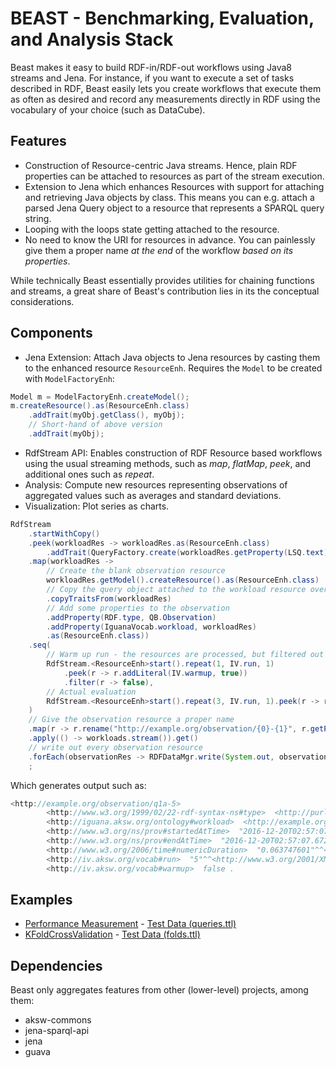 # BEAST - Benchmarking, Evaluation, and Analysis Stack

Beast makes it easy to build RDF-in/RDF-out workflows using Java8 streams and Jena.
For instance, if you want to execute a set of tasks described in RDF, Beast easily lets you create workflows that execute them as often as desired and record 
any measurements directly in  RDF using the vocabulary of your choice (such as DataCube).

## Features

* Construction of Resource-centric Java streams. Hence, plain RDF properties can be attached to resources as part of the stream execution.
* Extension to Jena which enhances Resources with support for attaching and retrieving Java objects by class. This means you can e.g. attach a parsed Jena Query object to a resource that represents a SPARQL query string.
* Looping with the loops state getting attached to the resource.
* No need to know the URI for resources in advance. You can painlessly give them a proper name *at the end* of the workflow *based on its properties*.

While technically Beast essentially provides utilities for chaining functions and streams, a great share of Beast's contribution lies in its the conceptual considerations.

## Components

* Jena Extension: Attach Java objects to Jena resources by casting them to the enhanced resource `ResourceEnh`. Requires the `Model` to be created with `ModelFactoryEnh`:
```java
Model m = ModelFactoryEnh.createModel();
m.createResource().as(ResourceEnh.class)
    .addTrait(myObj.getClass(), myObj);
    // Short-hand of above version
    .addTrait(myObj);
```
* RdfStream API: Enables construction of RDF Resource based workflows using the usual streaming methods, such as *map*, *flatMap*, *peek*, and additional ones such as *repeat*.
* Analysis: Compute new resources representing observations of aggregated values such as averages and standard deviations.
* Visualization: Plot series as charts.

```java
RdfStream
    .startWithCopy()
    .peek(workloadRes -> workloadRes.as(ResourceEnh.class)
        .addTrait(QueryFactory.create(workloadRes.getProperty(LSQ.text).getString())))
    .map(workloadRes ->
        // Create the blank observation resource
        workloadRes.getModel().createResource().as(ResourceEnh.class)
        // Copy the query object attached to the workload resource over to this observation resource
        .copyTraitsFrom(workloadRes)
        // Add some properties to the observation
        .addProperty(RDF.type, QB.Observation)
        .addProperty(IguanaVocab.workload, workloadRes)
        .as(ResourceEnh.class))
    .seq(
        // Warm up run - the resources are processed, but filtered out
        RdfStream.<ResourceEnh>start().repeat(1, IV.run, 1)
            .peek(r -> r.addLiteral(IV.warmup, true))
            .filter(r -> false),
        // Actual evaluation
        RdfStream.<ResourceEnh>start().repeat(3, IV.run, 1).peek(r -> r.addLiteral(IV.warmup, false))
    )
    // Give the observation resource a proper name
    .map(r -> r.rename("http://example.org/observation/{0}-{1}", r.getProperty(IguanaVocab.workload).getResource().getLocalName(), IV.run))
    .apply(() -> workloads.stream()).get()
    // write out every observation resource
    .forEach(observationRes -> RDFDataMgr.write(System.out, observationRes.getModel(), RDFFormat.TURTLE_BLOCKS));
    ;
```

Which generates output such as:
```java
<http://example.org/observation/q1a-5>
        <http://www.w3.org/1999/02/22-rdf-syntax-ns#type>  <http://purl.org/linked-data/cube#Observation> ;
        <http://iguana.aksw.org/ontology#workload>  <http://example.org/query/q1a> ;
        <http://www.w3.org/ns/prov#startedAtTime>  "2016-12-20T02:57:07.608Z"^^<http://www.w3.org/2001/XMLSchema#dateTime> ;
        <http://www.w3.org/ns/prov#endAtTime>  "2016-12-20T02:57:07.672Z"^^<http://www.w3.org/2001/XMLSchema#dateTime> ;
        <http://www.w3.org/2006/time#numericDuration>  "0.063747601"^^<http://www.w3.org/2001/XMLSchema#double> ;
        <http://iv.aksw.org/vocab#run>  "5"^^<http://www.w3.org/2001/XMLSchema#long> ;
        <http://iv.aksw.org/vocab#warmup>  false .
```

## Examples

* [Performance Measurement](beast-examples/src/main/java/org/aksw/beast/examples/MainQueryPerformance.java) - [Test Data (queries.ttl)](beast-examples/src/main/resources/queries.ttl)
* [KFoldCrossValidation](beast-examples/src/main/java/org/aksw/beast/examples/MainKFoldCrossValidation.java) - [Test Data (folds.ttl)](beast-examples/src/main/resources/folds.ttl)


## Dependencies

Beast only aggregates features from other (lower-level) projects, among them:

* aksw-commons
* jena-sparql-api
* jena
* guava





